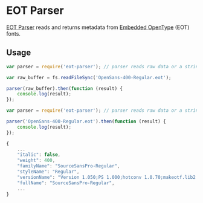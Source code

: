 # EOT Parser

[EOT Parser] reads and returns metadata from [Embedded OpenType] (EOT) fonts.

## Usage

```js
var parser = require('eot-parser'); // parser reads raw data or a string path

var raw_buffer = fs.readFileSync('OpenSans-400-Regular.eot');

parser(raw_buffer).then(function (result) {
	console.log(result);
});
```

```js
var parser = require('eot-parser'); // parser reads raw data or a string path

parser('OpenSans-400-Regular.eot').then(function (result) {
	console.log(result);
});
```

```js
{
	...
	"italic": false,
	"weight": 400,
	"familyName": "SourceSansPro-Regular",
	"styleName": "Regular",
	"versionName": "Version 1.050;PS 1.000;hotconv 1.0.70;makeotf.lib2.5.5900",
	"fullName": "SourceSansPro-Regular",
	...
}
```

[EOT Parser]: https://github.com/andyjansson/eot-parser
[Embedded OpenType]: http://www.w3.org/Submission/EOT/
